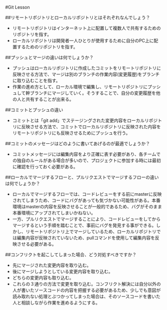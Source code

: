 #Git Lesson

##リモートリポジトリとローカルリポジトリとはそれぞれなんでしょう？
  - リモートリポジトリはインターネット上に配置して複数人で共有するためのリポジトリを指す。
  - ローカルリポジトリは開発者一人ひとりが使用するために自分のPC上に配置するためのリポジトリを指す。

##プッシュとマージの違いは何でしょうか？
  - プッシュはローカルリポジトリに作成したコミットをリモートリポジトリに反映させる方法で、マージは別のブランチの作業内容(変更履歴)をブランチに取り込むことを指す。
  - 作業の進め方として、ローカル環境で編集し、リモートリポジトリにプッシュして幹ブランチにマージしていく。そうすることで、自分の変更履歴を他の人と共有することが出来る。

##コミットとプッシュの違い
  - コミットとは「git add」でステージングされた変更内容をローカルリポジトリに反映させる方法で、コミットでローカルリポジトリに反映された内容をリモートリポジトリにも反映させるためにプッシュを行う。

##コミットのメッセージはどのように書いてあげるのが最適でしょうか？
  - コミットメッセージには編集内容をより正確に表す必要があり、各チームでの独自のルールがある場合が多いので、プロジェクトに参加する時には最初に確認を行っておく必要がある。

##ローカルでマージするフローと、プルリクエストでマージするフローの違いは何でしょうか？
  - ローカルでマージするフローでは、コードレビューをする前にmasterに反映されてしまうため、コードにバグがあっても気づかない可能性がある。本番環境はmasterの内容を反映させることが一般的であるため、バグがそのまま本番環境にアップされてしまいかねない。
  - 一方、プルリクエストでマージすることにより、コードレビューをしてからマージするという手順を踏むことで、事前にバグを発見する事ができる。しかし、リモートリポジトリ上でマージしているため、ローカルリポジトリでは編集内容が反映されていないため、pullコマンドを使用して編集内容を反映させる必要がある。

##コンフリクトを起こしてしまった場合、どう対処すべきですか？
  - 先にマージされた変更内容を取り込む。
  - 後にマージしようとしている変更内容を取り込む。
  - どちらの変更内容も取り込む。
  - これらの３通りの方法で変更を取り込む。コンフリクト解決には自分以外の人が書いたソースコードの内容を把握する必要があるため、少しでも意図が読み取れない処理とぶつかってしまった場合は、そのソースコードを書いた人と相談しながら作業を進めるようにする。
